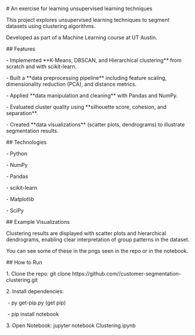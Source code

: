 \# An exercise for learning unsupervised learning techniques


This project explores unsupervised learning techniques to segment datasets using clustering algorithms.  

Developed as part of a Machine Learning course at UT Austin.  



\## Features

\- Implemented \*\*K-Means, DBSCAN, and Hierarchical clustering\*\* from scratch and with scikit-learn.

\- Built a \*\*data preprocessing pipeline\*\* including feature scaling, dimensionality reduction (PCA), and distance metrics.

\- Applied \*\*data manipulation and cleaning\*\* with Pandas and NumPy.

\- Evaluated cluster quality using \*\*silhouette score, cohesion, and separation\*\*.

\- Created \*\*data visualizations\*\* (scatter plots, dendrograms) to illustrate segmentation results.



\## Technologies

\- Python  

\- NumPy  

\- Pandas  

\- scikit-learn  

\- Matplotlib  

\- SciPy  



\## Example Visualizations

Clustering results are displayed with scatter plots and hierarchical dendrograms, enabling clear interpretation of group patterns in the dataset.



You can see some of these in the pngs seen in the repo or in the notebook.



\## How to Run

1\. Clone the repo: git clone https[]()://github.com/<your-username>/customer-segmentation-clustering.git

2\. Install dependencies: 

&nbsp;- py get-pip.py (get pip)

&nbsp;- pip install notebook

3\. Open Notebook: jupyter notebook Clustering.ipynb

